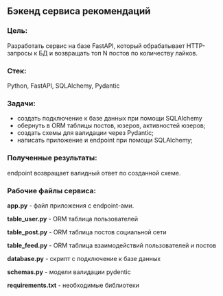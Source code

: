 ## Бэкенд сервиса рекомендаций
### Цель:
Разработать сервис на базе FastAPI, который обрабатывает HTTP-запросы к БД и возвращать топ N постов по количеству лайков.

### Cтек:
Python, FastAPI, SQLAlchemy, Pydantic

### Задачи: 
- создать подключение к базе данных при помощи SQLAlchemy
- обернуть в ORM таблицы постов, юзеров, активностей юзеров;
- создать схемы для валидации через Pydantic;
- написать приложение и endpoint при помощи SQLAlchemy;

### Полученные результаты:
endpoint возвращает валидный ответ по созданной схеме.

### Рабочие файлы сервиса:
**app.py** - файл приложения с endpoint-ами.

**table_user.py** - ORM таблица пользователей

**table_post.py** - ORM таблица постов социальной сети

**table_feed.py** - ORM таблица взаимодействий пользователей и постов

**database.py** - скрипт с подключение к базе данных

**schemas.py** - модели валидации pydentic

**requirements.txt** - необходимые библиотеки
